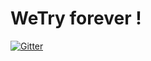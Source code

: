 # WeTry forever !

[![Gitter](https://badges.gitter.im/wetryio/community.svg)](https://gitter.im/wetryio/community?utm_source=badge&utm_medium=badge&utm_campaign=pr-badge)
